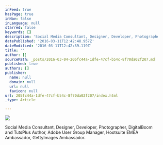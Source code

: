 ```yaml
---
inFeed: true
hasPage: true
inNav: false
inLanguage: null
starred: false
keywords: []
description: 'Social Media Consultant, Designer, Developer, Photographer, DigitalBoom and TutsPlus Author, Adobe User Group Manager, Hootsuite EMEA Ambassador, GettyImages Ambassador.'
datePublished: '2016-03-11T12:42:48.957Z'
dateModified: '2016-03-11T12:42:39.119Z'
title: ''
author: []
sourcePath: _posts/2016-03-04-205fc44a-1dfe-47cf-b54c-8f70da02f207.md
published: true
authors: []
publisher:
  name: null
  domain: null
  url: null
  favicon: null
url: 205fc44a-1dfe-47cf-b54c-8f70da02f207/index.html
_type: Article

---
```

![](https://the-grid-user-content.s3-us-west-2.amazonaws.com/c9f4e836-ede0-4085-b7c9-bced639dec8c.jpg)

Social Media Consultant, Designer, Developer, Photographer, DigitalBoom and TutsPlus Author, Adobe User Group Manager, Hootsuite EMEA Ambassador, GettyImages Ambassador.